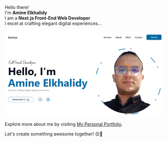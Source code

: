Hello there!   
I'm **Amine Elkhalidy**   
I am a **Next.js Front-End Web Developer**   
I excel at crafting elegant digital experiences...   

![Portfolio](./my-portfolio.png)


Explore more about me by visiting [My Personal Portfolio](https://www.amineelkhalidy.com).

Let's create something awesome together! 😊🚀

   




